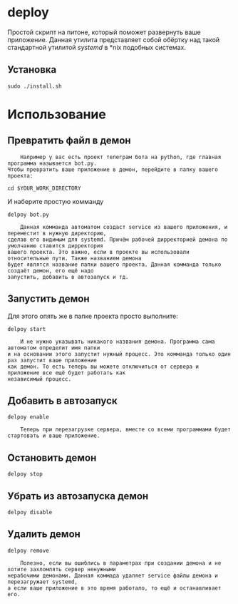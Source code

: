 # deploy
Простой скрипт на питоне, который поможет развернуть ваше приложение.
Данная утилита представляет собой обёртку над такой стандартной
утилитой _systemd_ в *nix подобных системах.

## Установка 
`sudo ./install.sh`

# Использование


## Превратить файл в демон
        Например у вас есть проект телеграм бота на python, где главная программа называется bot.py.
    Чтобы превратить ваше приложение в демон, перейдите в папку вашего проекта:

`cd $YOUR_WORK_DIRECTORY`

И наберите простую комманду

`delpoy bot.py`

        Данная комманда автоматом создаст service из вашего приложения, и переместит в нужную директорию,
    сделав его видимым для systemd. Причём рабочей дирректорией демона по умолчанию ставится дирректория
    вашего проекта. Это важно, если в проекте вы использовали относительные пути. Также названием демона
    будет являтся название папки вашего проекта. Данная комманда только создаёт демон, его ещё надо
    запустить, добавить в автозапуск и тд.

## Запустить демон
Для этого опять же в папке проекта просто выполните:

`delpoy start`

        И не нужно указывать никакого названия демона. Программа сама автоматом определит имя папки
    и на основании этого запустит нужный процесс. Это комманда только один раз запустит ваше приложение
    как демон. То есть теперь вы можете отключиться от сервера и приложение все ещё будет работать как
    независимый процесс.

## Добавить в автозапуск
`delpoy enable`

        Теперь при перезагрузке сервера, вместе со всеми программами будет стартовать и ваше приложение.

## Остановить демон
`delpoy stop`

## Убрать из автозапуска демон
`delpoy disable`

## Удалить демон
`delpoy remove`

        Полезно, если вы ошиблись в параметрах при создании демона и не хотите захломлять сервер ненужными
    нерабочими демонами. Данная коммада удаляет service файлы демона и перезагружает systemd,
    а если ваше приложение в это время работало, то ещё и останавливает его.
